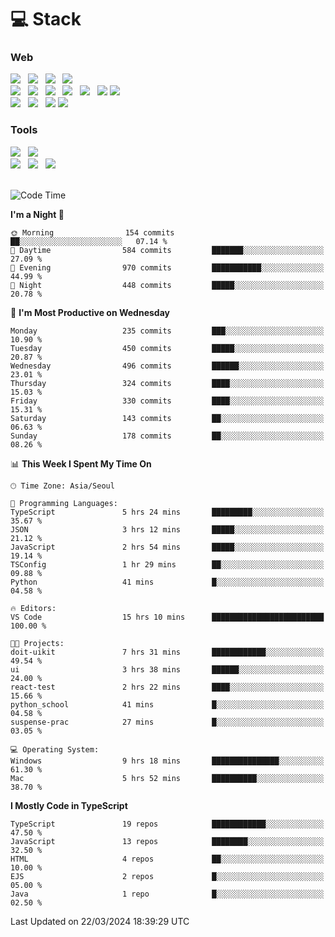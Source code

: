 <h1>💻 Stack</h1>
<div>
 <h3>Web</h3>
 <!-- badge : https://shields.io/ -->
 <!-- icon : https://simpleicons.org/?q=Get -->
 <img src="https://img.shields.io/badge/HTML5-e74c3c?style=flat-square&logo=HTML5&logoColor=white"/> &nbsp 
 <img src="https://img.shields.io/badge/CSS3-0A84FF?style=flat-square&logo=CSS3&logoColor=white"/> &nbsp 
 <img src="https://img.shields.io/badge/JavaScript-FFCD11?style=flat-square&logo=JavaScript&logoColor=white"/> &nbsp 
 <img src="https://img.shields.io/badge/TypeScript-3075C0?style=flat-square&logo=TypeScript&logoColor=white"/>
 <br/>
 <img src="https://img.shields.io/badge/Next-000000?style=flat-square&logo=nextdotjs&logoColor=white"/> &nbsp 
 <img src="https://img.shields.io/badge/React-00BCF6?style=flat-square&logo=React&logoColor=white"/> &nbsp 
 <img src="https://img.shields.io/badge/Redux-764ABC?style=flat-square&logo=Redux&logoColor=white"/> &nbsp
 <img src="https://img.shields.io/badge/Recoil-3578E5?style=flat-square&logo=recoil&logoColor=white"/> &nbsp
 <img src="https://img.shields.io/badge/React-Query-FF4154?style=flat-square&logo=reactquery&logoColor=white"/> &nbsp 
 <img src="https://img.shields.io/badge/styled%2Dcomponents-DB7093?style=flat-square&logo=styled%2Dcomponents&logoColor=white"/>
 <img src="https://img.shields.io/badge/CSS Modules-000000?style=flat-square&logo=CSS Modules&logoColor=white"/> &nbsp 
 <br/>
 <img src="https://img.shields.io/badge/Node-339933?style=flat-square&logo=Node.js&logoColor=white"/> &nbsp 
 <img src="https://img.shields.io/badge/Express-000000?style=flat-square&logo=Express&logoColor=white"/> &nbsp 
 <img src="https://img.shields.io/badge/MongoDB-47A248?style=flat-square&logo=MongoDB&logoColor=white"/>
 <img src="https://img.shields.io/badge/MariaDB-003545?style=flat-square&logo=mariadb&logoColor=white"/>
 
 <h3>Tools</h3>
 <img src="https://img.shields.io/badge/Visual Studio Code-007ACC?style=flat-square&logo=Visual Studio Code&logoColor=white"/> &nbsp 
 <img src="https://img.shields.io/badge/Postman-FF6C37?style=flat-square&logo=Postman&logoColor=white"/> &nbsp
 <br>
 <img src="https://img.shields.io/badge/Adobe Photoshop-31A8FF?style=flat-square&logo=Adobe Photoshop&logoColor=white"/> &nbsp 
 <img src="https://img.shields.io/badge/Adobe Illustrator-FF9A00?style=flat-square&logo=Adobe Illustrator&logoColor=white"/> &nbsp 
 <img src="https://img.shields.io/badge/Figma-F24E1E?style=flat-square&logo=Figma&logoColor=white"/> &nbsp
</div>

<br>

<!--START_SECTION:waka-->
![Code Time](http://img.shields.io/badge/Code%20Time-976%20hrs%2050%20mins-blue)

**I'm a Night 🦉** 

```text
🌞 Morning                154 commits         ██░░░░░░░░░░░░░░░░░░░░░░░   07.14 % 
🌆 Daytime                584 commits         ███████░░░░░░░░░░░░░░░░░░   27.09 % 
🌃 Evening                970 commits         ███████████░░░░░░░░░░░░░░   44.99 % 
🌙 Night                  448 commits         █████░░░░░░░░░░░░░░░░░░░░   20.78 % 
```
📅 **I'm Most Productive on Wednesday** 

```text
Monday                   235 commits         ███░░░░░░░░░░░░░░░░░░░░░░   10.90 % 
Tuesday                  450 commits         █████░░░░░░░░░░░░░░░░░░░░   20.87 % 
Wednesday                496 commits         ██████░░░░░░░░░░░░░░░░░░░   23.01 % 
Thursday                 324 commits         ████░░░░░░░░░░░░░░░░░░░░░   15.03 % 
Friday                   330 commits         ████░░░░░░░░░░░░░░░░░░░░░   15.31 % 
Saturday                 143 commits         ██░░░░░░░░░░░░░░░░░░░░░░░   06.63 % 
Sunday                   178 commits         ██░░░░░░░░░░░░░░░░░░░░░░░   08.26 % 
```


📊 **This Week I Spent My Time On** 

```text
🕑︎ Time Zone: Asia/Seoul

💬 Programming Languages: 
TypeScript               5 hrs 24 mins       █████████░░░░░░░░░░░░░░░░   35.67 % 
JSON                     3 hrs 12 mins       █████░░░░░░░░░░░░░░░░░░░░   21.12 % 
JavaScript               2 hrs 54 mins       █████░░░░░░░░░░░░░░░░░░░░   19.14 % 
TSConfig                 1 hr 29 mins        ██░░░░░░░░░░░░░░░░░░░░░░░   09.88 % 
Python                   41 mins             █░░░░░░░░░░░░░░░░░░░░░░░░   04.58 % 

🔥 Editors: 
VS Code                  15 hrs 10 mins      █████████████████████████   100.00 % 

🐱‍💻 Projects: 
doit-uikit               7 hrs 31 mins       ████████████░░░░░░░░░░░░░   49.54 % 
ui                       3 hrs 38 mins       ██████░░░░░░░░░░░░░░░░░░░   24.00 % 
react-test               2 hrs 22 mins       ████░░░░░░░░░░░░░░░░░░░░░   15.66 % 
python_school            41 mins             █░░░░░░░░░░░░░░░░░░░░░░░░   04.58 % 
suspense-prac            27 mins             █░░░░░░░░░░░░░░░░░░░░░░░░   03.05 % 

💻 Operating System: 
Windows                  9 hrs 18 mins       ███████████████░░░░░░░░░░   61.30 % 
Mac                      5 hrs 52 mins       ██████████░░░░░░░░░░░░░░░   38.70 % 
```

**I Mostly Code in TypeScript** 

```text
TypeScript               19 repos            ████████████░░░░░░░░░░░░░   47.50 % 
JavaScript               13 repos            ████████░░░░░░░░░░░░░░░░░   32.50 % 
HTML                     4 repos             ██░░░░░░░░░░░░░░░░░░░░░░░   10.00 % 
EJS                      2 repos             █░░░░░░░░░░░░░░░░░░░░░░░░   05.00 % 
Java                     1 repo              █░░░░░░░░░░░░░░░░░░░░░░░░   02.50 % 
```




 Last Updated on 22/03/2024 18:39:29 UTC
<!--END_SECTION:waka-->
